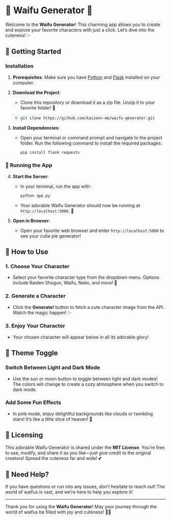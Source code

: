 # 🌸 Waifu Generator 🌸

Welcome to the **Waifu Generator**! This charming app allows you to create and explore your favorite characters with just a click. Let’s dive into the cuteness! ✨

## 🌈 Getting Started

### Installation

1. **Prerequisites**: Make sure you have [Python](https://www.python.org/downloads/) and [Flask](https://flask.palletsprojects.com/en/2.0.x/installation/) installed on your computer.
   
2. **Download the Project**: 
   - Clone this repository or download it as a zip file. Unzip it to your favorite folder! 🌟
   - ```bash
     git clone https://github.com/kaizenn-me/waifu-generator.git
     ```

3. **Install Dependencies**: 
   - Open your terminal or command prompt and navigate to the project folder. Run the following command to install the required packages:
     ```bash
     pip install flask requests
     ```

### 🐾 Running the App

4. **Start the Server**: 
   - In your terminal, run the app with:
     ```bash
     python app.py
     ```
   - Your adorable Waifu Generator should now be running at `http://localhost:5000`. 🎉

5. **Open in Browser**: 
   - Open your favorite web browser and enter `http://localhost:5000` to see your cutie pie generator!

## 🌟 How to Use

### 1. Choose Your Character
- Select your favorite character type from the dropdown menu. Options include Raiden Shogun, Waifu, Neko, and more! 💖

### 2. Generate a Character
- Click the **Generate!** button to fetch a cute character image from the API. Watch the magic happen! ✨

### 3. Enjoy Your Character
- Your chosen character will appear below in all its adorable glory! 

## 🌙 Theme Toggle

### Switch Between Light and Dark Mode
- Use the sun or moon button to toggle between light and dark modes! The colors will change to create a cozy atmosphere when you switch to dark mode. 

### Add Some Fun Effects
- In pink mode, enjoy delightful backgrounds like clouds or twinkling stars! It’s like a little slice of heaven! 🌌

## 📝 Licensing

This adorable Waifu Generator is shared under the **MIT License**. You’re free to use, modify, and share it as you like—just give credit to the original creators! Spread the cuteness far and wide! 💕

## 💌 Need Help?

If you have questions or run into any issues, don’t hesitate to reach out! The world of waifus is vast, and we’re here to help you explore it! 

---

Thank you for using the **Waifu Generator**! May your journey through the world of waifus be filled with joy and cuteness! 🎊💕

